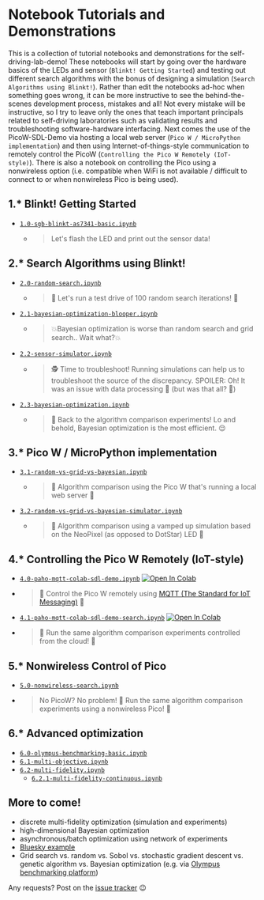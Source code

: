 # Notebook Tutorials and Demonstrations

This is a collection of tutorial notebooks and demonstrations for the
self-driving-lab-demo! These notebooks will start by going over the hardware basics of the LEDs and
sensor (`Blinkt! Getting Started`) and testing out different search algorithms with the bonus of
designing a simulation (`Search Algorithms using Blinkt!`). Rather than edit the notebooks ad-hoc when
something goes wrong, it can be more instructive to see the behind-the-scenes
development process, mistakes and all! Not every mistake will be instructive, so I try
to leave only the ones that teach important principals related to self-driving
laboratories such as validating results and troubleshooting software-hardware
interfacing. Next comes the use of the PicoW-SDL-Demo via hosting a local web server (`Pico W / MicroPython implementation`) and
then using Internet-of-things-style communication to remotely control the PicoW
(`Controlling the Pico W Remotely (IoT-style)`). There is also a notebook on controlling
the Pico using a nonwireless option (i.e. compatible when WiFi is not available /
difficult to connect to or when nonwireless Pico is being used).

## 1.* Blinkt! Getting Started

- [`1.0-sgb-blinkt-as7341-basic.ipynb`](1.0-sgb-blinkt-as7341-basic.ipynb)
  - > Let's flash the LED and print out the sensor data!

## 2.* Search Algorithms using Blinkt!

- [`2.0-random-search.ipynb`](2.0-random-search.ipynb)
  - > 🚗 Let's run a test drive of 100 random search iterations! 🚗
- [`2.1-bayesian-optimization-blooper.ipynb`](2.1-bayesian-optimization-blooper.ipynb)
   - > 💥Bayesian optimization is worse than random search and grid search.. Wait what?💥
- [`2.2-sensor-simulator.ipynb`](2.2-sensor-simulator.ipynb)
  - > 🕵️ Time to troubleshoot! Running simulations can help us to troubleshoot the source
    > of the discrepancy. SPOILER: Oh! It was an issue with data processing 🤦 (but was that
    > all? 🤨)
- [`2.3-bayesian-optimization.ipynb`](2.3-bayesian-optimization.ipynb)
  - > 🔁 Back to the algorithm comparison experiments! Lo and behold, Bayesian
    > optimization is the most efficient. 😌

## 3.* Pico W / MicroPython implementation
- [`3.1-random-vs-grid-vs-bayesian.ipynb`](3.1-random-vs-grid-vs-bayesian.ipynb)
  - > 🥑 Algorithm comparison using the Pico W that's running a local web server 🥑
- [`3.2-random-vs-grid-vs-bayesian-simulator.ipynb`](3.2-random-vs-grid-vs-bayesian-simulator.ipynb)
  - > 🥑 Algorithm comparison using a vamped up simulation based on the NeoPixel
    > (as opposed to DotStar) LED 🥑

## 4.* Controlling the Pico W Remotely (IoT-style)
  - [`4.0-paho-mqtt-colab-sdl-demo.ipynb`](4.0-paho-mqtt-colab-sdl-demo.ipynb) [![Open In Colab](https://colab.research.google.com/assets/colab-badge.svg)](https://colab.research.google.com/github/sparks-baird/self-driving-lab-demo/blob/main/notebooks/4.0-paho-mqtt-colab-sdl-demo.ipynb)
  - > 📡 Control the Pico W remotely using [MQTT (The Standard for IoT Messaging)](https://mqtt.org/) 📡
  - [`4.1-paho-mqtt-colab-sdl-demo-search.ipynb`](4.1-paho-mqtt-colab-sdl-demo-search.ipynb) [![Open In Colab](https://colab.research.google.com/assets/colab-badge.svg)](https://colab.research.google.com/github/sparks-baird/self-driving-lab-demo/blob/main/notebooks/4.1-paho-mqtt-colab-sdl-demo-search.ipynb)
  - > 🔁 Run the same algorithm comparison experiments controlled from the cloud! 🔁

## 5.* Nonwireless Control of Pico
  - [`5.0-nonwireless-search.ipynb`](5.0-nonwireless-search.ipynb)
  - > No PicoW? No problem! 🤖 Run the same algorithm comparison experiments using a nonwireless Pico! 🤖

## 6.* Advanced optimization
  - [`6.0-olympus-benchmarking-basic.ipynb`](6.0-olympus-benchmarking-basic.ipynb)
  - [`6.1-multi-objective.ipynb`](6.1-multi-objective.ipynb)
  - [`6.2-multi-fidelity.ipynb`](6.2-multi-fidelity.ipynb)
    - [`6.2.1-multi-fidelity-continuous.ipynb`](6.2.1-multi-fidelity-continuous.ipynb)

## More to come!

- discrete multi-fidelity optimization (simulation and experiments)
- high-dimensional Bayesian optimization
- asynchronous/batch optimization using network of experiments
- [Bluesky example](https://github.com/bluesky/bluesky)
- Grid search vs. random vs. Sobol vs. stochastic gradient descent vs. genetic algorithm
  vs. Bayesian optimization (e.g. via [Olympus benchmarking platform](https://github.com/aspuru-guzik-group/olympus))

Any requests? Post on the [issue
tracker](https://github.com/sparks-baird/self-driving-lab-demo/issues?q=is%3Aissue+is%3Aopen+sort%3Aupdated-desc)
😉
